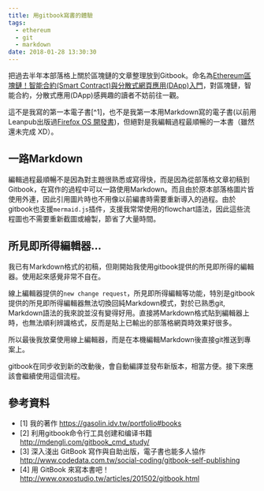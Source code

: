 ```yaml
---
title: 用gitbook寫書的體驗
tags:
  - ethereum
  - git
  - markdown
date: 2018-01-28 13:30:30
---
```


把過去半年本部落格上關於區塊鏈的文章整理放到Gitbook。命名為[Ethereum區塊鏈！智能合約(Smart Contract)與分散式網頁應用(DApp)入門](https://www.gitbook.com/book/gasolin/learn-ethereum-dapp/details)，對區塊鏈，智能合約，分散式應用(DApp)感興趣的讀者不妨前往一觀。

這不是我寫的第一本電子書[^1]，也不是我第一本用Markdown寫的電子書(以前用Leanpub出版過[Firefox OS 開發書](https://leanpub.com/gaiafromabove))，但絕對是我編輯過程最順暢的一本書（雖然還未完成 XD）。

## 一路Markdown

編輯過程最順暢不是因為對主題很熟悉或寫得快，而是因為從部落格文章初稿到Gitbook，在寫作的過程中可以一路使用Markdown。而且由於原本部落格圖片皆使用外連，因此引用圖片時也不用像以前編書時需要重新導入的過程。由於gitbook也支援`mermaid.js`插件，支援我常常使用的flowchart語法，因此這些流程圖也不需要重新截圖或繪製，節省了大量時間。

## 所見即所得編輯器...

我已有Ｍarkdown格式的初稿，但剛開始我使用gitbook提供的所見即所得的編輯器。使用起來感覺非常不自在。

線上編輯器提供的`new change request`，所見即所得編輯等功能，特別是gitbook提供的所見即所得編輯器無法切換回純Markdown模式，對於已熟悉git, Markdown語法的我來說並沒有變得好用。直接將Markdown格式貼到編輯器上時，也無法順利辨識格式，反而是貼上已輸出的部落格網頁時效果好很多。

所以最後我放棄使用線上編輯器，而是在本機編輯Markdown後直接git推送到專案上。

gitbook在同步收到新的改動後，會自動編譯並發布新版本，相當方便。接下來應該會繼續使用這個流程。


## 參考資料

* [1] 我的著作 https://gasolin.idv.tw/portfolio#books
* [2] 利用gitbook命令行工具创建和编译书籍 http://mdengli.com/gitbook_cmd_study/
* [3] 深入淺出 GitBook 寫作與自助出版，電子書也能多人協作 http://www.codedata.com.tw/social-coding/gitbook-self-publishing
* [4] 用 GitBook 來寫本書吧！http://www.oxxostudio.tw/articles/201502/gitbook.html
